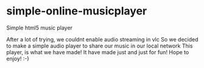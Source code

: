 # simple-online-musicplayer
Simple html5 music player

After a lot of trying, we couldnt enable audio streaming in vlc
So we decided to make a simple audio player to share our music in our local network
This player, is what we have made!
It have made just and just for fun!
Hope to enjoy!
:-)
